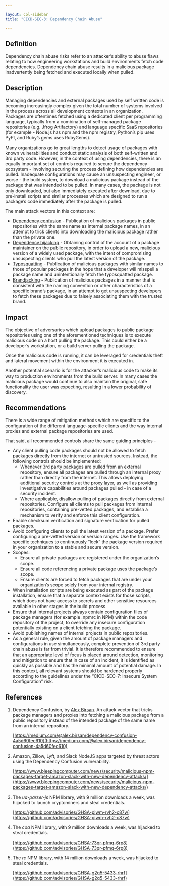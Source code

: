 ```yaml
---

layout: col-sidebar
title: "CICD-SEC-3: Dependency Chain Abuse"

---
```

## Definition


Dependency chain abuse risks refer to an attacker’s ability to abuse flaws relating to how engineering workstations and build environments fetch code dependencies. Dependency chain abuse results in a malicious package inadvertently being fetched and executed locally when pulled.


## Description


Managing dependencies and external packages used by self written code is becoming increasingly complex given the total number of systems involved in the process across all development contexts in an organization. Packages are oftentimes fetched using a dedicated client per programming language, typically from a combination of self-managed package repositories (e.g. Jfrog Artifactory) and language specific SaaS repositories (for example - Node.js has npm and the npm registry, Python’s pip uses PyPI, and Ruby’s gems uses RubyGems).

Many organizations go to great lengths to detect usage of packages with known vulnerabilities and conduct static analysis of both self-written and 3rd party code. However, in the context of using dependencies, there is an equally important set of controls required to secure the dependency ecosystem - involving securing the process defining how dependencies are pulled. Inadequate configurations may cause an unsuspecting engineer, or worse - the build system, to download a malicious package instead of the package that was intended to be pulled. In many cases, the package is not only downloaded, but also immediately executed after download, due to pre-install scripts and similar processes which are designed to run a package’s code immediately after the package is pulled.

The main attack vectors in this context are:



* <span style="text-decoration:underline;">Dependency confusion</span> - Publication of malicious packages in public repositories with the same name as internal package names, in an attempt to trick clients into downloading the malicious package rather than the private one.
* <span style="text-decoration:underline;">Dependency hijacking</span> - Obtaining control of the account of a package maintainer on the public repository, in order to upload a new, malicious version of a widely used package, with the intent of compromising unsuspecting clients who pull the latest version of the package.
* <span style="text-decoration:underline;">Typosquatting</span> - Publication of malicious packages with similar names to those of popular packages in the hope that a developer will misspell a package name and unintentionally fetch the typosquatted package.
* <span style="text-decoration:underline;">Brandjacking</span> - Publication of malicious packages in a manner that is consistent with the naming convention or other characteristics of a specific brand’s package, in an attempt to get unsuspecting developers to fetch these packages due to falsely associating them with the trusted brand.


## Impact

The objective of adversaries which upload packages to public package repositories using one of the aforementioned techniques is to execute malicious code on a host pulling the package. This could either be a developer’s workstation, or a build server pulling the package.

Once the malicious code is running, it can be leveraged for credentials theft and lateral movement within the environment it is executed in.

Another potential scenario is for the attacker’s malicious code to make its way to production environments from the build server. In many cases the malicious package would continue to also maintain the original, safe functionality the user was expecting, resulting in a lower probability of discovery. 


## Recommendations

There is a wide range of mitigation methods which are specific to the configuration of the different language-specific clients and the way internal proxies and external package repositories are used.

That said, all recommended controls share the same guiding principles -



* Any client pulling code packages should not be allowed to fetch packages directly from the internet or untrusted sources. Instead, the following controls should be implemented:
    * Whenever 3rd party packages are pulled from an external repository, ensure all packages are pulled through an internal proxy rather than directly from the internet. This allows deploying additional security controls at the proxy layer, as well as providing investigative capabilities around packages pulled - in case of a security incident. 
    * Where applicable, disallow pulling of packages directly from external repositories. Configure all clients to pull packages from internal repositories, containing pre-vetted packages, and establish a mechanism to verify and enforce this client configuration.
* Enable checksum verification and signature verification for pulled packages. 
* Avoid configuring clients to pull the latest version of a package. Prefer configuring a pre-vetted version or version ranges. Use the framework specific techniques to continuously “lock” the package version required in your organization to a stable and secure version.
* Scopes:
    * Ensure all private packages are registered under the organization’s scope.
    * Ensure all code referencing a private package uses the package’s scope. 
    * Ensure clients are forced to fetch packages that are under your organization’s scope solely from your internal registry.
* When installation scripts are being executed as part of the package installation, ensure that a separate context exists for those scripts, which does not have access to secrets and other sensitive resources available in other stages in the build process.
* Ensure that internal projects always contain configuration files of package managers (for example .npmrc in NPM) within the code repository of the project, to override any insecure configuration potentially existing on a client fetching the package.
* Avoid publishing names of internal projects in public repositories.
* As a general rule, given the amount of package managers and configurations in use simultaneously, complete prevention of 3rd party chain abuse is far from trivial. It is therefore recommended to ensure that an appropriate level of focus is placed around detection, monitoring and mitigation to ensure that in case of an incident, it is identified as quickly as possible and has the minimal amount of potential damage. In this context, all relevant systems should be hardened properly according to the guidelines under the “CICD-SEC-7: Insecure System Configuration” risk.


## References



1. Dependency Confusion, by [Alex Birsan](https://twitter.com/alxbrsn). An attack vector that tricks package managers and proxies into fetching a malicious package from a public repository instead of the intended package of the same name from an internal repository.

    [https://medium.com/@alex.birsan/dependency-confusion-4a5d60fec610](https://medium.com/@alex.birsan/dependency-confusion-4a5d60fec610)

2. Amazon, Zillow, Lyft, and Slack NodeJS apps targeted by threat actors using the Dependency Confusion vulnerability.

    [https://www.bleepingcomputer.com/news/security/malicious-npm-packages-target-amazon-slack-with-new-dependency-attacks/](https://www.bleepingcomputer.com/news/security/malicious-npm-packages-target-amazon-slack-with-new-dependency-attacks/)

3. The _ua-parser-js_ NPM library, with 9 million downloads a week, was hijacked to launch cryptominers and steal credentials.

    [https://github.com/advisories/GHSA-pjwm-rvh2-c87w](https://github.com/advisories/GHSA-pjwm-rvh2-c87w)

4. The _coa_ NPM library, with 9 million downloads a week, was hijacked to steal credentials.

    [https://github.com/advisories/GHSA-73qr-pfmq-6rp8](https://github.com/advisories/GHSA-73qr-pfmq-6rp8)

5. The _rc_ NPM library, with 14 million downloads a week, was hijacked to steal credentials.

    [https://github.com/advisories/GHSA-g2q5-5433-rhrf](https://github.com/advisories/GHSA-g2q5-5433-rhrf)

